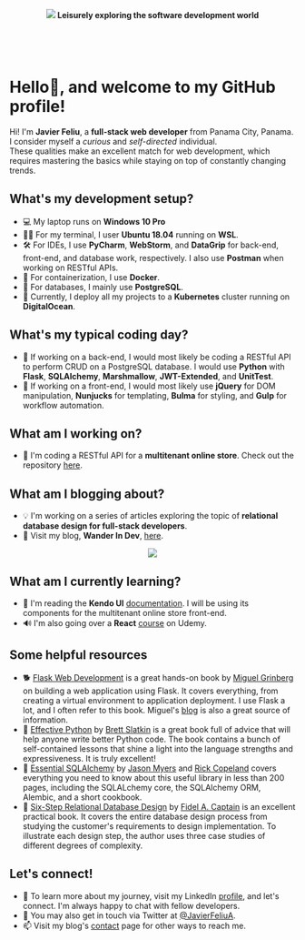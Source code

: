 <p align="center">
<img src="https://github.com/wanderindev/wanderindev/blob/master/assets/about-cover.png" />
<b>Leisurely exploring the software development world</b>
</p>
<p align="center">&nbsp;</p>
<p align="center">&nbsp;</p>


# Hello:wave:, and welcome to my GitHub profile!


Hi! I'm **Javier Feliu**, a **full-stack web developer** from Panama City, Panama.  I consider myself a *curious* and *self-directed* individual.  
These qualities make an excellent match for web development, which requires mastering the basics while staying on top of constantly changing trends.

## What's my development setup?

-   :computer: My laptop runs on **Windows 10 Pro**
-   :man_technologist: For my terminal, I user **Ubuntu 18.04** running on **WSL**.
-   :hammer_and_wrench: For IDEs, I use **PyCharm**, **WebStorm**, and **DataGrip** for back-end, front-end, and database work, respectively. I also use **Postman** when working on RESTful APIs.
-   :whale: For containerization, I use **Docker**.
-   :elephant: For databases, I mainly use **PostgreSQL**.
-   :ocean: Currently, I deploy all my projects to a **Kubernetes** cluster running on **DigitalOcean**.

## What's my typical coding day?

-   :snake: If working on a back-end, I would most likely be coding a RESTful API to perform CRUD on a PostgreSQL database. I would use **Python** with **Flask**, **SQLAlchemy**, **Marshmallow**, **JWT-Extended**, and **UnitTest**.
-   :cup_with_straw: If working on a front-end, I would most likely use **jQuery** for DOM manipulation, **Nunjucks** for templating, **Bulma** for styling, and **Gulp** for workflow automation.

## What am I working on?

-   :muscle: I'm coding a RESTful API for a **multitenant online store**. Check out the repository [here](https://github.com/wanderindev/igshop-api).

## What am I blogging about?

-   :bulb: I'm working on a series of articles exploring the topic of **relational database design for full-stack developers**.
-   :dart: Visit my blog, **Wander In Dev**, [here](https://wanderin.dev).
<p align="center">
<img src="https://github.com/wanderindev/wanderindev/blob/master/assets/logo-primary.png" />
</p>

## What am I currently learning?

-  :date: I'm reading the **Kendo UI** [documentation](https://docs.telerik.com/kendo-ui/introduction). I will be using its components for the multitenant online store front-end.
-  :loud_sound: I'm also going over a **React** [course](https://www.udemy.com/course/react-the-complete-guide-incl-redux/) on Udemy.

## Some helpful resources

-  🐕 [Flask Web Development](https://www.amazon.com/Flask-Web-Development-Developing-Applications-dp-1491991739/dp/1491991739/ref=mt_other?_encoding=UTF8&me=&qid=1596075644) is a great hands-on book by [Miguel Grinberg](https://www.linkedin.com/in/miguelgrinberg/) on building a web application using Flask.  It covers everything, from creating a virtual environment to application deployment.  I use Flask a lot, and I often refer to this book.  Miguel's [blog](https://blog.miguelgrinberg.com/) is also a great source of information.
-  🐍 [Effective Python](https://www.amazon.com/Effective-Python-Specific-Software-Development/dp/0134853989/ref=sr_1_3?dchild=1&keywords=effective+python&qid=1596076710&s=books&sr=1-3) by [Brett Slatkin](https://www.linkedin.com/in/bslatkin/) is a great book full of advice that will help anyone write better Python code.  The book contains a bunch of self-contained lessons that shine a light into the language strengths and expressiveness.  It is truly excellent! 
-  🦈 [Essential SQLAlchemy](https://www.amazon.com/s?k=essential+sqlalchemy&i=stripbooks&crid=2XVVALUOWYFOM&sprefix=essential+sql%2Cstripbooks%2C243&ref=nb_sb_ss_i_1_13) by [Jason Myers](https://www.linkedin.com/in/jasonamyers/) and [Rick Copeland](https://www.linkedin.com/in/rickcopeland/) covers everything you need to know about this useful library in less than 200 pages, including the SQLALchemy core, the SQLAlchemy ORM, Alembic, and a short cookbook.
-  🐘 [Six-Step Relational Database Design](https://www.amazon.com/Six-Step-Relational-Database-Design-development/dp/1481942727/ref=sr_1_1?dchild=1&keywords=six+step+relational+database+design&qid=1587265197&sr=8-1) by [Fidel A. Captain](https://www.fidelcaptain.com/) is an excellent practical book.  It covers the entire database design process from studying the customer's requirements to design implementation.  To illustrate each design step, the author uses three case studies of different degrees of complexity.

## Let's connect!

-   :handshake: To learn more about my journey, visit my LinkedIn [profile](https://www.linkedin.com/in/javierfeliu/), and let's connect. I'm always happy to chat with fellow developers.
-   :baby_chick: You may also get in touch via Twitter at [@JavierFeliuA](https://twitter.com/JavierFeliuA).
-   :mailbox: Visit my blog's [contact](https://wanderin.dev/contact/) page for other ways to  reach me.
